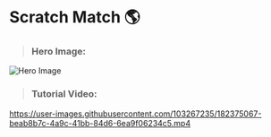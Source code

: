 # Scratch Match 🌎

> ### **Hero Image:**

![Hero Image](/src/img/Hero.jpg)

> ### **Tutorial Video:**
<https://user-images.githubusercontent.com/103267235/182375067-beab8b7c-4a9c-41bb-84d6-6ea9f06234c5.mp4>
